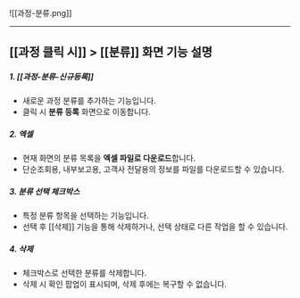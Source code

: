 
![[과정-분류.png]]

---
## [[과정 클릭 시]] > [[분류]] 화면 기능 설명

##### 1. [[과정-분류-신규등록]]
- 새로운 과정 분류를 추가하는 기능입니다.  
- 클릭 시 **분류 등록** 화면으로 이동합니다.

##### 2. 엑셀
- 현재 화면의 분류 목록을 **엑셀 파일로 다운로드**합니다.  
- 단순조회용, 내부보고용, 고객사 전달용의 정보를 파일를 다운로드할 수 있습니다.

##### 3. 분류 선택 체크박스
- 특정 분류 항목을 선택하는 기능입니다.  
- 선택 후 [[삭제]] 기능을 통해 삭제하거나, 선택 상태로 다른 작업을 할 수 있습니다.

##### 4. 삭제
- 체크박스로 선택한 분류를 삭제합니다.  
- 삭제 시 확인 팝업이 표시되며, 삭제 후에는 복구할 수 없습니다.
